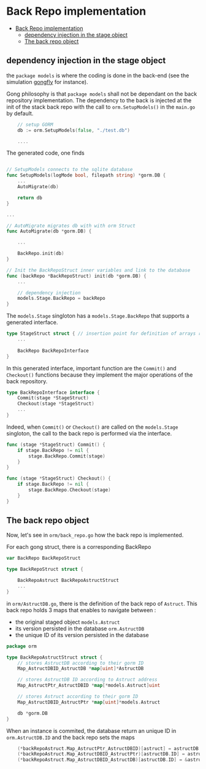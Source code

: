# Back Repo implementation

- [Back Repo implementation](#back-repo-implementation)
  - [dependency injection in the stage object](#dependency-injection-in-the-stage-object)
  - [The back repo object](#the-back-repo-object)

## dependency injection in the stage object

the `package models` is where the coding is done in the back-end (see the simulation [gongfly](https://github.com/fullstack-lang/gongfly) for instance).

Gong philosophy is that `package models` shall not be dependant on the back repository implementation. The dependency to the back is injected at the init of the stack back repo with the call to `orm.SetupModels()` in the `main.go` by default.

```go
    // setup GORM
    db := orm.SetupModels(false, "./test.db")

    ....

```

The generated code, one finds
```go

// SetupModels connects to the sqlite database
func SetupModels(logMode bool, filepath string) *gorm.DB {
    ...
	AutoMigrate(db)

	return db
}

...

// AutoMigrate migrates db with with orm Struct
func AutoMigrate(db *gorm.DB) {

    ...

	BackRepo.init(db)
}

// Init the BackRepoStruct inner variables and link to the database
func (backRepo *BackRepoStruct) init(db *gorm.DB) {
    ...

    // dependency injection 
    models.Stage.BackRepo = backRepo
}
```

The `models.Stage` singloton has a `models.Stage.BackRepo` that supports a generated interface.

```go
type StageStruct struct { // insertion point for definition of arrays registering instances
    ...
	
    BackRepo BackRepoInterface
}
```

In this generated interface, important function are the `Commit()` and `Checkout()` functions because they implement the major operations of the back repository.
```go
type BackRepoInterface interface {
	Commit(stage *StageStruct)
	Checkout(stage *StageStruct)
    ...
}
```

Indeed, when `Commit()` or `Checkout()` are called on the `models.Stage` singloton, the call to the back repo is performed via the interface.

```go
func (stage *StageStruct) Commit() {
	if stage.BackRepo != nil {
		stage.BackRepo.Commit(stage)
	}
}

func (stage *StageStruct) Checkout() {
	if stage.BackRepo != nil {
		stage.BackRepo.Checkout(stage)
	}
}
```

## The back repo object

Now, let's see in `orm/back_repo.go` how the back repo is implemented.

For each gong struct, there is a corresponding BackRepo
```go
var BackRepo BackRepoStruct

type BackRepoStruct struct {

	BackRepoAstruct BackRepoAstructStruct
    ...
}
```

in `orm/AstructDB.go`, there is the definition of the back repo of `Astruct`. This back repo holds
3 maps that enables to navigate between :

- the original staged object `models.Astruct`
- its version persisted in the database `orm.AstructDB`
- the unique ID of its version persisted in the database

```go
package orm

type BackRepoAstructStruct struct {
	// stores AstructDB according to their gorm ID
	Map_AstructDBID_AstructDB *map[uint]*AstructDB

	// stores AstructDB ID according to Astruct address
	Map_AstructPtr_AstructDBID *map[*models.Astruct]uint

	// stores Astruct according to their gorm ID
	Map_AstructDBID_AstructPtr *map[uint]*models.Astruct

	db *gorm.DB
}
```

When an instance is commited, the database return an unique ID in `orm.AstructDB.ID` and the back repo
sets the maps

```go
	(*backRepoAstruct.Map_AstructPtr_AstructDBID)[astruct] = astructDB.ID
	(*backRepoAstruct.Map_AstructDBID_AstructPtr)[astructDB.ID] = astruct
	(*backRepoAstruct.Map_AstructDBID_AstructDB)[astructDB.ID] = &astructDB
```

